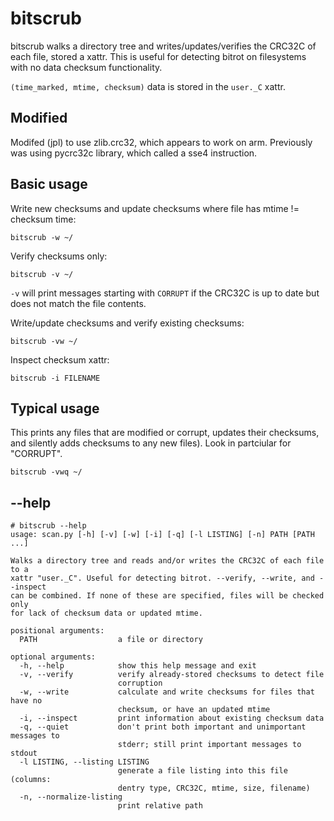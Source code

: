 bitscrub
===

bitscrub walks a directory tree and writes/updates/verifies the CRC32C of each file, stored a xattr.  This is useful for detecting bitrot on filesystems with no data checksum functionality.

`(time_marked, mtime, checksum)` data is stored in the `user._C` xattr.

Modified
---

Modifed (jpl) to use zlib.crc32, which appears to work on arm. 
Previously was using pycrc32c library, which called a sse4 instruction.

Basic usage
---

Write new checksums and update checksums where file has mtime != checksum time:

    bitscrub -w ~/

Verify checksums only:

    bitscrub -v ~/

`-v` will print messages starting with `CORRUPT` if the CRC32C is up to date but does not match the file contents.

Write/update checksums and verify existing checksums:

    bitscrub -vw ~/

Inspect checksum xattr:

    bitscrub -i FILENAME


Typical usage 
---

This prints any files that are modified or corrupt, updates their checksums,
and silently adds checksums to any new files). Look in partciular for "CORRUPT".

    bitscrub -vwq ~/

--help
---

```
# bitscrub --help
usage: scan.py [-h] [-v] [-w] [-i] [-q] [-l LISTING] [-n] PATH [PATH ...]

Walks a directory tree and reads and/or writes the CRC32C of each file to a
xattr "user._C". Useful for detecting bitrot. --verify, --write, and --inspect
can be combined. If none of these are specified, files will be checked only
for lack of checksum data or updated mtime.

positional arguments:
  PATH                  a file or directory

optional arguments:
  -h, --help            show this help message and exit
  -v, --verify          verify already-stored checksums to detect file
                        corruption
  -w, --write           calculate and write checksums for files that have no
                        checksum, or have an updated mtime
  -i, --inspect         print information about existing checksum data
  -q, --quiet           don't print both important and unimportant messages to
                        stderr; still print important messages to stdout
  -l LISTING, --listing LISTING
                        generate a file listing into this file (columns:
                        dentry type, CRC32C, mtime, size, filename)
  -n, --normalize-listing
                        print relative path
```
